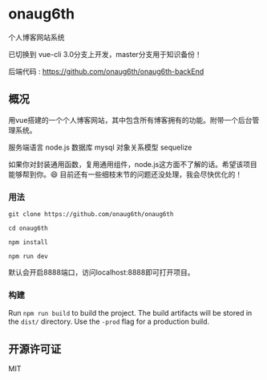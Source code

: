 # onaug6th

个人博客网站系统

已切换到 vue-cli 3.0分支上开发，master分支用于知识备份！

后端代码 : https://github.com/onaug6th/onaug6th-backEnd

## 概况

用vue搭建的一个个人博客网站，其中包含所有博客拥有的功能。附带一个后台管理系统。

服务端语言   node.js
数据库       mysql
对象关系模型  sequelize

如果你对封装通用函数，复用通用组件，node.js这方面不了解的话。希望该项目能够帮到你。😄
目前还有一些细枝末节的问题还没处理，我会尽快优化的！

### 用法

```
git clone https://github.com/onaug6th/onaug6th

cd onaug6th

npm install 

npm run dev
```
默认会开启8888端口，访问localhost:8888即可打开项目。

### 构建

Run `npm run build` to build the project. The build artifacts will be stored in the `dist/` directory. Use the `-prod` flag for a production build.

## 开源许可证

MIT
